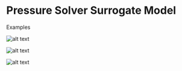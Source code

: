 # Pressure Solver Surrogate Model



Examples


![alt text](https://github.com/pauloacs/Deep-Learning-for-solving-the-poisson-equation//Chapter4/rect0.gif)


![alt text](https://github.com/pauloacs/Deep-Learning-for-solving-the-poisson-equation//Chapter4/tria0.gif)

![alt text](https://github.com/pauloacs/Deep-Learning-for-solving-the-poisson-equation//Chapter4/tria1.gif)
